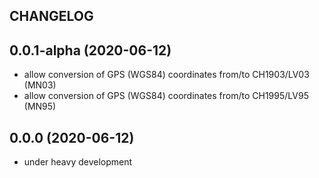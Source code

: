 CHANGELOG
---------

## 0.0.1-alpha (2020-06-12)
 - allow conversion of GPS (WGS84) coordinates from/to CH1903/LV03 (MN03)
 - allow conversion of GPS (WGS84) coordinates from/to CH1995/LV95 (MN95)

## 0.0.0 (2020-06-12)
 - under heavy development

